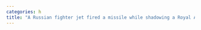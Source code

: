 ```yaml
---
categories: h
title: "A Russian fighter jet fired a missile while shadowing a Royal Air Force recon plane on patrol over the Black Sea UK says"
---
```

